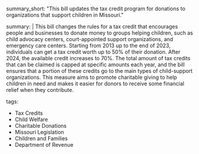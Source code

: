 summary_short: "This bill updates the tax credit program for donations to organizations that support children in Missouri."

summary: |
  This bill changes the rules for a tax credit that encourages people and businesses to donate money to groups helping children, such as child advocacy centers, court-appointed support organizations, and emergency care centers. Starting from 2013 up to the end of 2023, individuals can get a tax credit worth up to 50% of their donation. After 2024, the available credit increases to 70%. The total amount of tax credits that can be claimed is capped at specific amounts each year, and the bill ensures that a portion of these credits go to the main types of child-support organizations. This measure aims to promote charitable giving to help children in need and makes it easier for donors to receive some financial relief when they contribute.

tags:
  - Tax Credits
  - Child Welfare
  - Charitable Donations
  - Missouri Legislation
  - Children and Families
  - Department of Revenue

